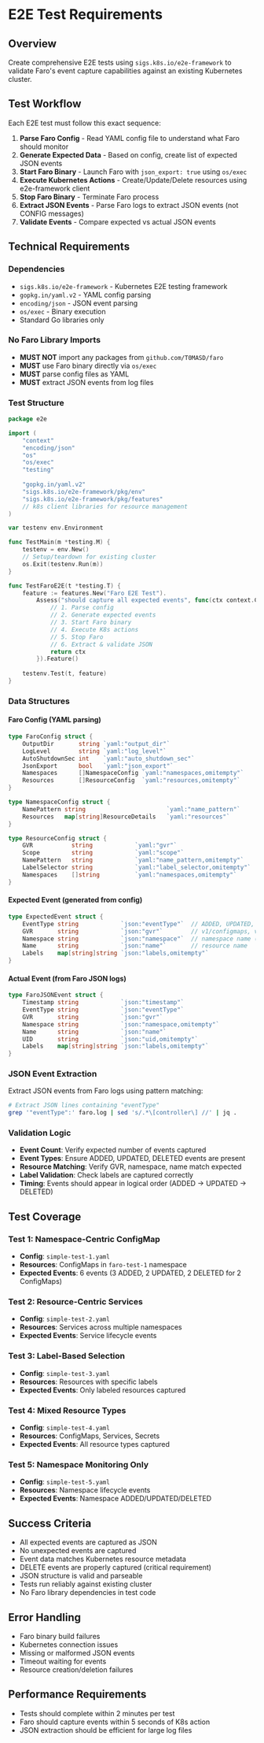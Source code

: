 # E2E Test Requirements

## Overview
Create comprehensive E2E tests using `sigs.k8s.io/e2e-framework` to validate Faro's event capture capabilities against an existing Kubernetes cluster.

## Test Workflow
Each E2E test must follow this exact sequence:

1. **Parse Faro Config** - Read YAML config file to understand what Faro should monitor
2. **Generate Expected Data** - Based on config, create list of expected JSON events
3. **Start Faro Binary** - Launch Faro with `json_export: true` using `os/exec`
4. **Execute Kubernetes Actions** - Create/Update/Delete resources using e2e-framework client
5. **Stop Faro Binary** - Terminate Faro process
6. **Extract JSON Events** - Parse Faro logs to extract JSON events (not CONFIG messages)
7. **Validate Events** - Compare expected vs actual JSON events

## Technical Requirements

### Dependencies
- `sigs.k8s.io/e2e-framework` - Kubernetes E2E testing framework
- `gopkg.in/yaml.v2` - YAML config parsing
- `encoding/json` - JSON event parsing
- `os/exec` - Binary execution
- Standard Go libraries only

### No Faro Library Imports
- **MUST NOT** import any packages from `github.com/T0MASD/faro`
- **MUST** use Faro binary directly via `os/exec`
- **MUST** parse config files as YAML
- **MUST** extract JSON events from log files

### Test Structure
```go
package e2e

import (
    "context"
    "encoding/json"
    "os"
    "os/exec"
    "testing"
    
    "gopkg.in/yaml.v2"
    "sigs.k8s.io/e2e-framework/pkg/env"
    "sigs.k8s.io/e2e-framework/pkg/features"
    // k8s client libraries for resource management
)

var testenv env.Environment

func TestMain(m *testing.M) {
    testenv = env.New()
    // Setup/teardown for existing cluster
    os.Exit(testenv.Run(m))
}

func TestFaroE2E(t *testing.T) {
    feature := features.New("Faro E2E Test").
        Assess("should capture all expected events", func(ctx context.Context, t *testing.T, cfg *envconf.Config) context.Context {
            // 1. Parse config
            // 2. Generate expected events
            // 3. Start Faro binary
            // 4. Execute K8s actions
            // 5. Stop Faro
            // 6. Extract & validate JSON
            return ctx
        }).Feature()
    
    testenv.Test(t, feature)
}
```

### Data Structures

#### Faro Config (YAML parsing)
```go
type FaroConfig struct {
    OutputDir       string `yaml:"output_dir"`
    LogLevel        string `yaml:"log_level"`
    AutoShutdownSec int    `yaml:"auto_shutdown_sec"`
    JsonExport      bool   `yaml:"json_export"`
    Namespaces      []NamespaceConfig `yaml:"namespaces,omitempty"`
    Resources       []ResourceConfig  `yaml:"resources,omitempty"`
}

type NamespaceConfig struct {
    NamePattern string                       `yaml:"name_pattern"`
    Resources   map[string]ResourceDetails   `yaml:"resources"`
}

type ResourceConfig struct {
    GVR           string            `yaml:"gvr"`
    Scope         string            `yaml:"scope"`
    NamePattern   string            `yaml:"name_pattern,omitempty"`
    LabelSelector string            `yaml:"label_selector,omitempty"`
    Namespaces    []string          `yaml:"namespaces,omitempty"`
}
```

#### Expected Event (generated from config)
```go
type ExpectedEvent struct {
    EventType string            `json:"eventType"`  // ADDED, UPDATED, DELETED
    GVR       string            `json:"gvr"`        // v1/configmaps, v1/services, etc.
    Namespace string            `json:"namespace"`  // namespace name (empty for cluster-scoped)
    Name      string            `json:"name"`       // resource name
    Labels    map[string]string `json:"labels,omitempty"`
}
```

#### Actual Event (from Faro JSON logs)
```go
type FaroJSONEvent struct {
    Timestamp string            `json:"timestamp"`
    EventType string            `json:"eventType"`
    GVR       string            `json:"gvr"`
    Namespace string            `json:"namespace,omitempty"`
    Name      string            `json:"name"`
    UID       string            `json:"uid,omitempty"`
    Labels    map[string]string `json:"labels,omitempty"`
}
```

### JSON Event Extraction
Extract JSON events from Faro logs using pattern matching:
```bash
# Extract JSON lines containing "eventType"
grep '"eventType":' faro.log | sed 's/.*\[controller\] //' | jq .
```

### Validation Logic
- **Event Count**: Verify expected number of events captured
- **Event Types**: Ensure ADDED, UPDATED, DELETED events are present
- **Resource Matching**: Verify GVR, namespace, name match expected
- **Label Validation**: Check labels are captured correctly
- **Timing**: Events should appear in logical order (ADDED → UPDATED → DELETED)

## Test Coverage

### Test 1: Namespace-Centric ConfigMap
- **Config**: `simple-test-1.yaml`
- **Resources**: ConfigMaps in `faro-test-1` namespace
- **Expected Events**: 6 events (3 ADDED, 2 UPDATED, 2 DELETED for 2 ConfigMaps)

### Test 2: Resource-Centric Services
- **Config**: `simple-test-2.yaml`
- **Resources**: Services across multiple namespaces
- **Expected Events**: Service lifecycle events

### Test 3: Label-Based Selection
- **Config**: `simple-test-3.yaml`
- **Resources**: Resources with specific labels
- **Expected Events**: Only labeled resources captured

### Test 4: Mixed Resource Types
- **Config**: `simple-test-4.yaml`
- **Resources**: ConfigMaps, Services, Secrets
- **Expected Events**: All resource types captured

### Test 5: Namespace Monitoring Only
- **Config**: `simple-test-5.yaml`
- **Resources**: Namespace lifecycle events
- **Expected Events**: Namespace ADDED/UPDATED/DELETED

## Success Criteria
- All expected events are captured as JSON
- No unexpected events are captured
- Event data matches Kubernetes resource metadata
- DELETE events are properly captured (critical requirement)
- JSON structure is valid and parseable
- Tests run reliably against existing cluster
- No Faro library dependencies in test code

## Error Handling
- Faro binary build failures
- Kubernetes connection issues
- Missing or malformed JSON events
- Timeout waiting for events
- Resource creation/deletion failures

## Performance Requirements
- Tests should complete within 2 minutes per test
- Faro should capture events within 5 seconds of K8s action
- JSON extraction should be efficient for large log files